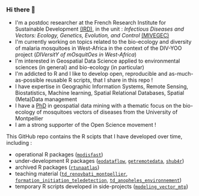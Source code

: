 ### Hi there 👋

- I'm a postdoc researcher at the French Research Institute for Sustainable Development [(IRD)](https://en.ird.fr/home-page), in the unit : *Infectious Diseases and Vectors: Ecology, Genetics, Evolution, and Control* [(MIVEGEC)](https://mivegec.fr/en)
- I'm currently working on topics related to the bio-ecology and diversity of malaria mosquitoes in West-Africa in the context of the DIV-YOO project (*DIVersitY of mOsquitOes in West-Africa*)
- I'm interested in Geospatial Data Science applied to environmental sciences (in general) and bio-ecology (in particular)
- I'm addicted to R and I like to develop open, reproducible and as-much-as-possible reusable R scripts, that I share in this repo ! 
- I have expertise in Geographic Information Systems, Remote Sensing, Biostatistics, Machine learning, Spatial Relational Databases, Spatial (Meta)Data management
- I have a [PhD](https://theses.hal.science/tel-03841709) in geospatial data mining with a thematic focus on the bio-ecology of mosquitoes vectors of diseases from the University of Montpellier
- I am a strong supporter of the Open Science movement ! 

This GitHub repo contains the R scipts that I have developed over time, including :

- operational R packages ([`modisfast`](https://github.com/ptaconet/modisfast))
- under-development R packages ([`eodataflow`](https://github.com/ptaconet/eodataflow), [`getremotedata`](https://github.com/ptaconet/getremotedata), [`shub4r`](https://github.com/ptaconet/shub4r))
- archived R packages ([`rtunaatlas`](https://github.com/ptaconet/rtunaatlas))
- teaching material ([`td_renovbati_montpellier`](https://github.com/ptaconet/td_renovbati_montpellier), [`formation_initiation_teledetection`](https://github.com/ptaconet/formation_initiation_teledetection), [`td_anopheles_environnement`](https://github.com/ptaconet/td_anopheles_environnement))
- temporary R scripts developed in side-projects ([`modeling_vector_mtp`](https://github.com/ptaconet/modeling_vector_mtp))
